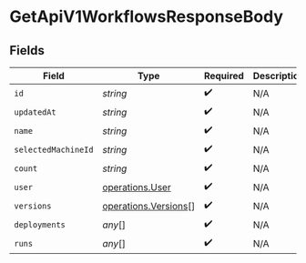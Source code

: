 # GetApiV1WorkflowsResponseBody


## Fields

| Field                                                        | Type                                                         | Required                                                     | Description                                                  |
| ------------------------------------------------------------ | ------------------------------------------------------------ | ------------------------------------------------------------ | ------------------------------------------------------------ |
| `id`                                                         | *string*                                                     | :heavy_check_mark:                                           | N/A                                                          |
| `updatedAt`                                                  | *string*                                                     | :heavy_check_mark:                                           | N/A                                                          |
| `name`                                                       | *string*                                                     | :heavy_check_mark:                                           | N/A                                                          |
| `selectedMachineId`                                          | *string*                                                     | :heavy_check_mark:                                           | N/A                                                          |
| `count`                                                      | *string*                                                     | :heavy_check_mark:                                           | N/A                                                          |
| `user`                                                       | [operations.User](../../models/operations/user.md)           | :heavy_check_mark:                                           | N/A                                                          |
| `versions`                                                   | [operations.Versions](../../models/operations/versions.md)[] | :heavy_check_mark:                                           | N/A                                                          |
| `deployments`                                                | *any*[]                                                      | :heavy_check_mark:                                           | N/A                                                          |
| `runs`                                                       | *any*[]                                                      | :heavy_check_mark:                                           | N/A                                                          |